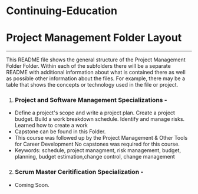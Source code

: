 # Continuing-Education

# Project Management Folder Layout 
***
This README file shows the general structure of the Project Management Folder Folder.  Within each of the subfolders there will be a separate README with additional information about what is contained there as well as possible other information about the files. For example,  there may be a table that shows the concepts or technology used in the file or project.



1. ### Project and Software Management Specializations - 
  * Define a project's scope and write a project plan. Create a project budget. Build a work breakdown schedule. Identify and manage risks.  Learned how to create a work 
  * Capstone can be found in this Folder.
  * This course was followed up by the Project Management & Other Tools for Career Development No capstones was required for this course.
  * Keywords: schedule, project managment, risk management, budget, planning, budget estimation,change control, change management
2. ### Scrum Master Ceritification Specialization - 
  * Coming Soon. 
